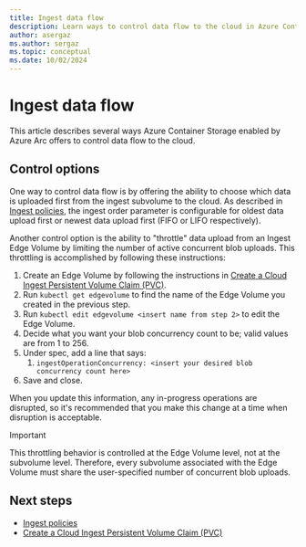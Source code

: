 ```yaml
---
title: Ingest data flow
description: Learn ways to control data flow to the cloud in Azure Container Storage enabled by Azure Arc.
author: asergaz
ms.author: sergaz
ms.topic: conceptual
ms.date: 10/02/2024
---
```


# Ingest data flow

This article describes several ways Azure Container Storage enabled by Azure Arc offers to control data flow to the cloud.

## Control options

One way to control data flow is by offering the ability to choose which data is uploaded first from the ingest subvolume to the cloud. As described in [Ingest policies](ingest-policies.md), the ingest order parameter is configurable for oldest data upload first or newest data upload first (FIFO or LIFO respectively).

Another control option is the ability to "throttle" data upload from an Ingest Edge Volume by limiting the number of active concurrent blob uploads. This throttling is accomplished by following these instructions:

1. Create an Edge Volume by following the instructions in [Create a Cloud Ingest Persistent Volume Claim (PVC)](/azure/azure-arc/container-storage/cloud-ingest-edge-volume-configuration?tabs=portal).
1. Run `kubectl get edgevolume` to find the name of the Edge Volume you created in the previous step.
1. Run `kubectl edit edgevolume <insert name from step 2>` to edit the Edge Volume.
1. Decide what you want your blob concurrency count to be; valid values are from 1 to 256.
1. Under spec, add a line that says:
   1. `ingestOperationConcurrency: <insert your desired blob concurrency count here>`
1. Save and close.  

When you update this information, any in-progress operations are disrupted, so it's recommended that you make this change at a time when disruption is acceptable.

> [!IMPORTANT]
> This throttling behavior is controlled at the Edge Volume level, not at the subvolume level. Therefore, every subvolume associated with the Edge Volume must share the user-specified number of concurrent blob uploads.

## Next steps

- [Ingest policies](ingest-policies.md)
- [Create a Cloud Ingest Persistent Volume Claim (PVC)](cloud-ingest-edge-volume-configuration.md)
